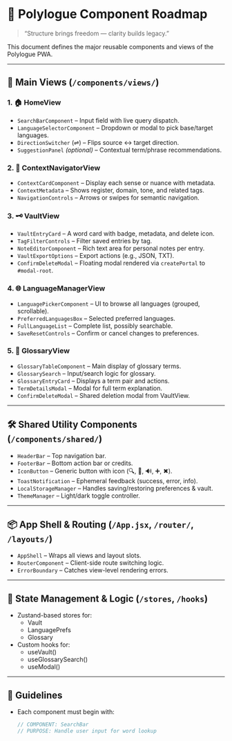 # 🧩 Polylogue Component Roadmap
> “Structure brings freedom — clarity builds legacy.”

This document defines the major reusable components and views of the Polylogue PWA.

---

## 📍 Main Views (`/components/views/`)

### 1. 🏠 HomeView
- `SearchBarComponent` – Input field with live query dispatch.
- `LanguageSelectorComponent` – Dropdown or modal to pick base/target languages.
- `DirectionSwitcher` (⇌) – Flips source ↔ target direction.
- `SuggestionPanel` *(optional)* – Contextual term/phrase recommendations.

### 2. 🧭 ContextNavigatorView
- `ContextCardComponent` – Display each sense or nuance with metadata.
- `ContextMetadata` – Shows register, domain, tone, and related tags.
- `NavigationControls` – Arrows or swipes for semantic navigation.

### 3. 🗝️ VaultView
- `VaultEntryCard` – A word card with badge, metadata, and delete icon.
- `TagFilterControls` – Filter saved entries by tag.
- `NoteEditorComponent` – Rich text area for personal notes per entry.
- `VaultExportOptions` – Export actions (e.g., JSON, TXT).
- `ConfirmDeleteModal` – Floating modal rendered via `createPortal` to `#modal-root`.

### 4. 🌐 LanguageManagerView
- `LanguagePickerComponent` – UI to browse all languages (grouped, scrollable).
- `PreferredLanguagesBox` – Selected preferred languages.
- `FullLanguageList` – Complete list, possibly searchable.
- `SaveResetControls` – Confirm or cancel changes to preferences.

### 5. 📘 GlossaryView
- `GlossaryTableComponent` – Main display of glossary terms.
- `GlossarySearch` – Input/search logic for glossary.
- `GlossaryEntryCard` – Displays a term pair and actions.
- `TermDetailsModal` – Modal for full term explanation.
- `ConfirmDeleteModal` – Shared deletion modal from VaultView.

---

## 🛠️ Shared Utility Components (`/components/shared/`)

- `HeaderBar` – Top navigation bar.
- `FooterBar` – Bottom action bar or credits.
- `IconButton` – Generic button with icon (🔍, 🎤, 🔊, ➕, ✖).
- `ToastNotification` – Ephemeral feedback (success, error, info).
- `LocalStorageManager` – Handles saving/restoring preferences & vault.
- `ThemeManager` – Light/dark toggle controller.

---

## 📦 App Shell & Routing (`/App.jsx`, `/router/`, `/layouts/`)

- `AppShell` – Wraps all views and layout slots.
- `RouterComponent` – Client-side route switching logic.
- `ErrorBoundary` – Catches view-level rendering errors.

---

## 📁 State Management & Logic (`/stores`, `/hooks`)

- Zustand-based stores for:
  - Vault
  - LanguagePrefs
  - Glossary
- Custom hooks for:
  - useVault()
  - useGlossarySearch()
  - useModal()

---

## 🧭 Guidelines

- Each component must begin with:
  ```js
  // COMPONENT: SearchBar
  // PURPOSE: Handle user input for word lookup

